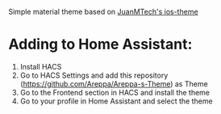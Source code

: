 Simple material theme based on [JuanMTech's ios-theme](https://github.com/JuanMTech/ios-theme)


# Adding to Home Assistant:

1. Install HACS
2. Go to HACS Settings and add this repository (https://github.com/Areppa/Areppa-s-Theme) as Theme
3. Go to the Frontend section in HACS and install the theme
4. Go to your profile in Home Assistant and select the theme